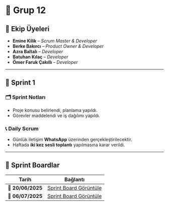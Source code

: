 # 👥 Grup 12

## 👤 Ekip Üyeleri
- **Emine Kilik** – *Scrum Master & Developer*  
- **Berke Bakırcı** – *Product Owner & Developer*  
- **Azra Baltalı** – *Developer*  
- **Batuhan Kılaç** – *Developer*  
- **Ömer Faruk Çakıllı** – *Developer*

---

## 📅 Sprint 1

### 🗂️ Sprint Notları
- Proje konusu belirlendi, planlama yapıldı.
- Görevler maddelendi ve iş dağılımı yapıldı.

### 📞 Daily Scrum
- Günlük iletişim **WhatsApp** üzerinden gerçekleştirilecektir.  
- Haftada **iki kez sesli toplantı** yapılmasına karar verildi.

---

## 🧾 Sprint Boardlar

| Tarih | Bağlantı |
|-------|----------|
| 📌 **20/06/2025** | [Sprint Board Görüntüle](https://drive.google.com/file/d/1PT6ikr8GVEOK8XiM8lDsW_dA1T-UEhYT/view?usp=drive_link) |
| 📌 **06/07/2025** | [Sprint Board Görüntüle](https://drive.google.com/file/d/1wfrjgCGkO32pcSqNS9YiF4vAFRAdaToL/view?usp=drive_link) |
